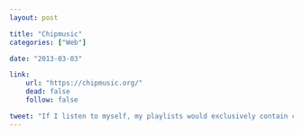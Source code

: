 ```yaml
---
layout: post

title: "Chipmusic"
categories: ["Web"]

date: "2013-03-03"

link:
    url: "https://chipmusic.org/"
    dead: false
    follow: false

tweet: "If I listen to myself, my playlists would exclusively contain chiptunes."
---
```

